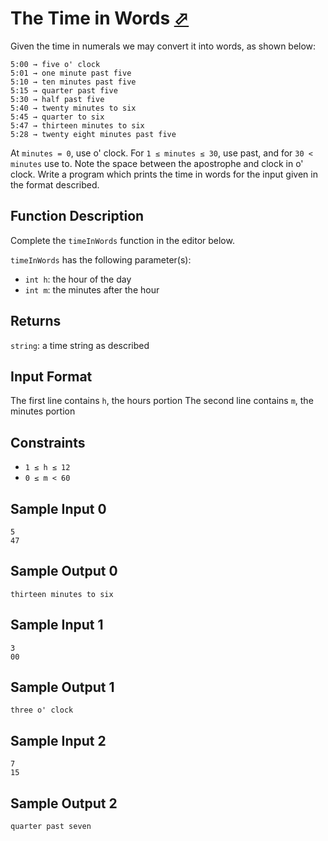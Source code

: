 # The Time in Words [⬀](https://www.hackerrank.com/challenges/the-time-in-words)

Given the time in numerals we may convert it into words, as shown below:

```
5:00 → five o' clock
5:01 → one minute past five
5:10 → ten minutes past five
5:15 → quarter past five
5:30 → half past five
5:40 → twenty minutes to six
5:45 → quarter to six
5:47 → thirteen minutes to six
5:28 → twenty eight minutes past five
```

At `minutes = 0`, use o' clock. For `1 ≤ minutes ≤ 30`, use past, and for `30 < minutes` use to. Note the space between the apostrophe and clock in o' clock. Write a program which prints the time in words for the input given in the format described.

## Function Description

Complete the `timeInWords` function in the editor below.

`timeInWords` has the following parameter(s):

- `int h`: the hour of the day
- `int m`: the minutes after the hour

## Returns

`string`: a time string as described

## Input Format

The first line contains `h`, the hours portion The second line contains `m`, the minutes portion

## Constraints

- `1 ≤ h ≤ 12`
- `0 ≤ m < 60`

## Sample Input 0
```
5
47
```

## Sample Output 0
```
thirteen minutes to six
```

## Sample Input 1
```
3
00
```

## Sample Output 1
```
three o' clock
```

## Sample Input 2
```
7
15
```

## Sample Output 2
```
quarter past seven
```
